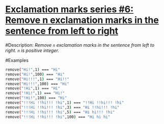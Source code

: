 #     [Exclamation marks series #6: Remove n exclamation marks in the sentence from left to right](https://www.codewars.com/kata/exclamation-marks-series-number-6-remove-n-exclamation-marks-in-the-sentence-from-left-to-right)

#Description:
*Remove ```n``` exclamation marks in the sentence from left to right. ```n``` is positive integer.*

#Examples

```sh
remove("Hi!",1) === "Hi"
remove("Hi!",100) === "Hi"
remove("Hi!!!",1) === "Hi!!"
remove("Hi!!!",100) === "Hi"
remove("!Hi",1) === "Hi"
remove("!Hi!",1) === "Hi!"
remove("!Hi!",100) === "Hi"
remove("!!!Hi !!hi!!! !hi",1) === "!!Hi !!hi!!! !hi"
remove("!!!Hi !!hi!!! !hi",3) === "Hi !!hi!!! !hi"
remove("!!!Hi !!hi!!! !hi",5) === "Hi hi!!! !hi"
remove("!!!Hi !!hi!!! !hi",100) === "Hi hi hi"
```